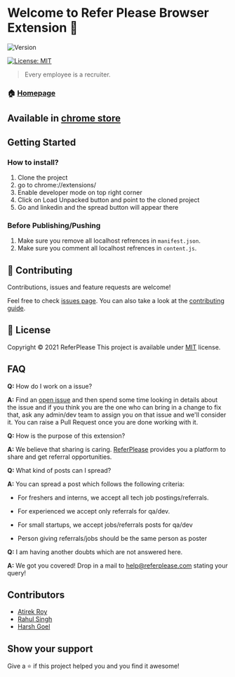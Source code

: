 # Welcome to Refer Please Browser Extension 👋

![Version](https://img.shields.io/badge/version-1.14-blue.svg?cacheSeconds=2592000)

[![License: MIT](https://img.shields.io/badge/License-MIT-yellow.svg)](https://github.com/royatirek/extension-Linkedin-Share/blob/LICENSE)

> Every employee is a recruiter.

### 🏠 [Homepage](https://www.referplease.com/extension)

## Available in [chrome store](https://chrome.google.com/webstore/detail/add-referrals/bcgolnnfckpihmbpldhhdhfofpplfnei)

## Getting Started

### How to install?
1. Clone the project<br>
2. go to chrome://extensions/<br>
3. Enable developer mode on top right corner<br>
4. Click on Load Unpacked button and point to the cloned project<br>
5. Go and linkedin and the spread button will appear there
### Before Publishing/Pushing
1. Make sure you remove all localhost refrences in `manifest.json`.
2. Make sure you comment all localhost refrences in `content.js`.

## 🤝 Contributing

Contributions, issues and feature requests are welcome!

Feel free to check [issues page](https://github.com/royatirek/extension-Linkedin-Share/issues). You can also take a look at the [contributing guide](https://github.com/royatirek/extension-Linkedin-Share/blob/CONTRIBUTING.MD).

## 📝 License

Copyright © 2021 ReferPlease
This project is available under [MIT](https://github.com/royatirek/extension-Linkedin-Share/blob/LICENSE) license.

## FAQ

**Q:** How do I work on a issue?

**A:** Find an [open issue](https://github.com/royatirek/extension-Linkedin-Share/issues) and then spend some time looking in details about the issue and if you think you are the one who can bring in a change to fix that, ask any admin/dev team to assign you on that issue and we'll consider it. You can raise a Pull Request once you are done working with it.

**Q:** How is the purpose of this extension?

**A:** We believe that sharing is caring. [ReferPlease](https://referplease.com) provides you a platform to share and get referral opportunities.

**Q:** What kind of posts can I spread?

**A:** You can spread a post which follows the following criteria:

- For freshers and interns, we accept all tech job postings/referrals.

- For experienced we accept only referrals for qa/dev.

- For small startups, we accept jobs/referrals posts for qa/dev

- Person giving referrals/jobs should be the same person as poster

**Q:** I am having another doubts which are not answered here.

**A:** We got you covered! Drop in a mail to [help@referplease.com](mailto:help@referplease.com) stating your query!

## Contributors

- [Atirek Roy](https://github.com/royatirek)
- [Rahul Singh](https://github.com/GrayHat12)
- [Harsh Goel](https://github.com/harshgoel05)

## Show your support

Give a ⭐️ if this project helped you and you find it awesome!
